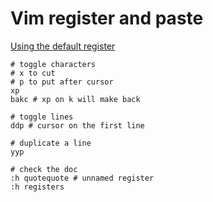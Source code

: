 # Vim register and paste

[Using the default register](http://vimcasts.org/episodes/simple-operations-using-the-default-register/)

    # toggle characters
    # x to cut
    # p to put after cursor
    xp 
    bakc # xp on k will make back

    # toggle lines
    ddp # cursor on the first line

    # duplicate a line
    yyp

    # check the doc
    :h quotequote # unnamed register
    :h registers




